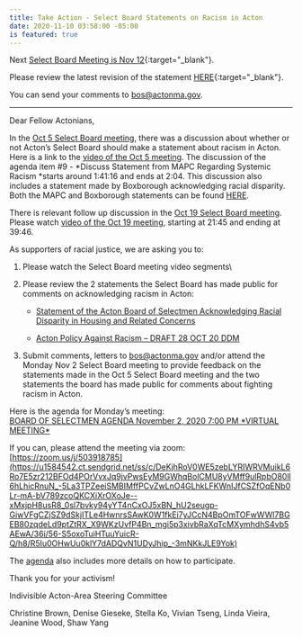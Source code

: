 ```yaml
---
title: Take Action - Select Board Statements on Racism in Acton
date: 2020-11-10 03:58:00 -05:00
is featured: true
---
```


Next [Select Board Meeting is Nov 12](https://acton-ma.gov/ArchiveCenter/ViewFile/Item/13676){:target="_blank"}.

Please review the latest revision of the statement [HERE](http://doc.acton-ma.gov/dsweb/Get/Document-74302/PolicyAgainstRacismV2.pdf){:target="_blank"}.  

You can send your comments to [bos@actonma.gov](mailto:bos@actonma.gov).  

--- 

Dear Fellow Actonians,

In the [Oct 5 Select Board meeting](https://u1584542.ct.sendgrid.net/ss/c/tTBUZwcBH_2q13Ow12s-jQ80_nv2RF7lmbYCHG5rDsoXXuEbmJbIbcQSWzAiTzFpNbQeyhzhPNBHBj47k_hiaiAUpBbDHXX4E5v4aH2YT870TYhwHJ39Vzd2WK1gynkcX-1m3Mn63DgoTA5WuNqRXfZpUkox2UoCyg81U5ewpmGSSm_CBjOIepOyDDh--zbgfarm0y4Qa0Rx1jzUARxYsCb6WVW_Oq5PF1BCijq8S-lAYIgArbkUyDoEACR_6u60vDYqoHxxIoCrrghD7UsJzGfYJP7TrClyqI1Vq2W60nRAtB_iMfl4zjokkh-ztHekVvNraGW_O-_Kw_bnP6m-iD8tH5zDpofazH13eF6G9leI_pD-B50aOpZy3XbwSn_G/36i/56-S5oxoTuiHTuuYuicR-Q/h0/NmYxIn_5h_ysvnppYAlReb02jDG58L77H6cymy0ttOY), there was a discussion about whether or not Acton’s Select Board should make a statement about racism in Acton. Here is a link to the [video of the Oct 5 meeting](https://u1584542.ct.sendgrid.net/ss/c/atcYNHk4Eh2YdGnwBh-YDOJPR4Z5lDybbWIPhQSOR8GkwJY2idV6z26LbkFG06fzOwNcQbXypDcgae7gScbw3LGweM2a140liukiC2ZfQCH1DCzr3PwsE-Vz-sxhh-xQQ8iG5-MCJQLFfGvSTHCk-apCAZTCgkYK7aK053p-A0F9ROZjY61KJGsIn2LZLSTQod7-QF0_Qgrhvj7iHoNmzsXLzj58_TE8KhSmUKFUPgOeklXJbf6jJ2qDKA8HRZDzCtNJB2RCI3HY4DSCBSlyE5C0zAPtzxRQVgdnvp6ydjpQ3TixdZbiqcNiuF__o5cnuct6nAQ5YMpdX-Z0pKN-ieI4ynJiRBq1L5vd3-oJYMWfibtIzfVQRwglkV0e7gdz7bPuPxY96XS0q3dlTsDrhxKfzrvfoTdAm-N0d6eo9y_i5HMzsNZ4gcC8HlJo7I4mVPNwW55djqhXSmKhyjM8XQ/36i/56-S5oxoTuiHTuuYuicR-Q/h1/sy6vyZoLMDPyc_jVRMqbWJVQM-WZFFFRkWbxsweb-YM). The discussion of the agenda item #9 - *Discuss Statement from MAPC Regarding Systemic Racism *starts around 1:41:16 and ends at 2:04. This discussion also includes a statement made by Boxborough acknowledging racial disparity. Both the MAPC and Boxborough statements can be found [HERE](https://u1584542.ct.sendgrid.net/ss/c/PysbLSewd4_2TVlEeDVsykqfveiW5yAeIr4m5UigYmQ01uJKFx-g9_iqWulg77U5H3SwWaK1spvYa6zc73rAgPGi3Cl3hRDhOOnCitsHggDwWmy0gsjKRsqLW8QMb2gNegaqa1GWsFWo3X6HJ1TGkpd2ejAfU0hiTk2n6DdJYS6w_sl38VpiYImUku4rTyukIxSoP9PJa_mqtfyDR0JObfUg_AIshFAm5-0w9A7UzU61Aa8GykySd2aht5ve2DWtAtAZV362hyFJMpmiIXr_qAN7KDVt95q4lMPSj5Ft-xrceIgZBWyEf0diBgITDaBo82bYz-dlPRHIIwo0vN3wkPmYY4QAQl7uDd8sXGS0lAyBuU5amSadTMa8Z2q3uxCZb0BYFWu48VTKvnyEDRJ9Sg/36i/56-S5oxoTuiHTuuYuicR-Q/h2/gHD8LDof4J-KgAntp_ovNSMeiqRj8c4bTggOoi1uBeg).

There is relevant follow up discussion in the [Oct 19 Select Board meeting](https://u1584542.ct.sendgrid.net/ss/c/tTBUZwcBH_2q13Ow12s-jQ80_nv2RF7lmbYCHG5rDsoXXuEbmJbIbcQSWzAiTzFpNbQeyhzhPNBHBj47k_hialiAJOjDUmXoQJB9extI6DmRZziuSMA1giShsZNRJ6pvSBl3V5YiwrjqyhDFQFLsu1cycfrR46oFptXrcgkCO2EiXXaUhywelilVQpz2u0E_DAuqgvEzOEfGDB27lLwBjZHwNqWbZOUxANqZ5_Ux3PLRs2tGcvJiTage2-fH8xRLGQd1q3-Ygw-NuB4GubD6goNsnDMg6C8IHMllYdUcrKh7uFeDrxwnO8QrPyAfoqe-P4bmM3D3kgCKBWzqnDJCpHMEfcqXFZMBh9PrOoqo7eI0retYlRk_fOjGRV3Gp_Us/36i/56-S5oxoTuiHTuuYuicR-Q/h3/Hy2pUiiwuznKpbSbDfIpDY7XMbNl8LfTwrO8FIRP--A). Please watch [video of the Oct 19 meeting](https://u1584542.ct.sendgrid.net/ss/c/atcYNHk4Eh2YdGnwBh-YDOJPR4Z5lDybbWIPhQSOR8E87EWrKQldqjn534h81dFgEC_HA36TorXZ4l3-fwSF0ILv-YiD6UjgSKdllYCYGcf_ZXulUPT1bW95f9xUgVT71g7s9KFHZHQk7a_xgd3ChgRVGDToItkUq3v0J7BOmCkqvU3eBDz3zQb1EQ5Ug1jpt81byDPtSXXR4WN6RMcY5ws2jhtzNwuP1I55yOXh3XpynK9aLliHBlio15kvF9eiyqMrVrxhlluUqU67QWyHEympL4hipBf23ScwB4_JqW1ig032un5gdXTs9VvXBP93iigYmPS5bRvkC0VaSB88SnuJXOKGkBzl-HiqoSWxBr3vYhqCXmhpqtbB6aGhr3uj/36i/56-S5oxoTuiHTuuYuicR-Q/h4/cQIIoDZ1-6Bbk2U5-iQ3mSFehyzqT767oVRQA7gBIVw), starting at 21:45 and ending at 39:46.

As supporters of racial justice, we are asking you to:

1. Please watch the Select Board meeting video segments\

2. Please review the 2 statements the Select Board has made public for comments on acknowledging racism in Acton:

   * [Statement of the Acton Board of Selectmen Acknowledging Racial Disparity in Housing and Related Concerns](https://u1584542.ct.sendgrid.net/ss/c/PysbLSewd4_2TVlEeDVsykqfveiW5yAeIr4m5UigYmQ01uJKFx-g9_iqWulg77U5Gf7H--6XyaY1p-GN6I3Sr9LYtapONQvE5gaKfie1sIw-lmAsyPOMfHhww4SZAwSdj52zZcE47-vbPg-tBQQda7E0MJ97OClNoqP68SvtASfSxDjFdrAx5qGzI-meLclm7ii3wW45_PH-ngMCJhbFZh85P838Nn66dTr4vk1XSQhRnze_5ggYXjRriEGhNInAdAHzikEYUPzuqugbxa7Ga3X11fYk34gBybo9j5guaQm8tKbnu4_ZQ0WFu5yI1u0hDdDQYgdnqunbpWPc2RIjy8V90jvcO03slDlld4-XOsqJ139sKVyvs8fGsmBgexJbkKamwO8FoNr5ORXAW1yvsVxNzI6jOYZ6FXCOeBxN6e_5Tlx4M10G0H74cP8iKTmln3mdDkGcNtXrGL-QagSLjWw_xsAwRJnYbFNsQut1vBEVVZI4yYRTFHNkuOS-6zGqCUcsMt6roIF-QpAnqWltfcv4jdaKQK-77N2N7y-kU2A/36i/56-S5oxoTuiHTuuYuicR-Q/h5/OmRDkpwCglBg5TFfMXf--gSIvIDrFeZMFX2Cn6gyy3Q)

   * [Acton Policy Against Racism – DRAFT 28 OCT 20 DDM](https://u1584542.ct.sendgrid.net/ss/c/PysbLSewd4_2TVlEeDVsyv4u60FtkksyA4a4X-8TsY5U99FQt4l6Hn7fq5UjmEG8pJ4r13m5kPb2BzDHuyyXH0x8xhVlSpDl3ND2Rnfs2Mx-YWJ24YgfjfTUbb8mzutiAUiNX5nLAgXYrtujDDV0XRRx_lKG8fTxFwDoclVZOEr7S3g1zeQZrW--HXrqjy4q4QmKpCkqRUeqeTvfsG1UH85SBUKnqwHrEdWvD2hNbv6B3NTI7nHinfs7Rk4fB94Hrt2KopFoAZSX-GLIXs8WQb00R06H9OWwXDJ-wQ0dZg7iADJMGepwPxCIa-9giuFcnsRPERSGMGZLaN41Yi7reTPMClpotmVlUREsw8FBtpUb9dL4MbsuxyMDOUABL1YI_xqi-5cAJ3I4ME1rN83qfzSvfh0qvFidncfHy0hjsTo/36i/56-S5oxoTuiHTuuYuicR-Q/h6/MdDskH7NHfhdyZDByYCNAZzEhfD_v_K4jPbAa3Fgm8Q)

3. Submit comments, letters to [bos@actonma.gov](mailto:bos@actonma.gov) and/or attend the Monday Nov 2 Select Board meeting to provide feedback on the statements made in the Oct 5 Select Board meeting and the two statements the board has made public for comments about fighting racism in Acton.

Here is the agenda for Monday’s meeting: \
[BOARD OF SELECTMEN AGENDA November 2, 2020 7:00 PM \*VIRTUAL MEETING\*](https://u1584542.ct.sendgrid.net/ss/c/atcYNHk4Eh2YdGnwBh-YDKiX55pY_ur9TfEkmd9ox8fhBp94h8UTwydTvEFrMoWvFVmS7Ciyci9bdzeYjmJtObUX7GzjHXkwOFhUSer4e6CsLUwTJYR2T3aLLLAoSiSWLX1krGt1Q4fAxBO0LBFsV5D0b6Ccrk2_CLdAM-5WoCFbNZ5n8AIul7xcZJ8XNmXpigMLqKAvfZWuU364aT9NihJW4p6H0XKeFwOXeM250nLlqL0oGhIN1hMe9HmrWSYU1eWSMEFqUTUYvd_5rmlkf1ePKriTSeHZSADI6BYO8WdwOMrWMpIjlxbb5t2h7Zuhl1Zd5G-PVmoV-MJMSqCQG7HoZjIjm056nbPf4njEAo0lvIfv774X9hos86z6ubZV/36i/56-S5oxoTuiHTuuYuicR-Q/h7/ynyKuLgZO6kAwzP4BxqxqKQiZ291L6qX7zMDgUHJyiA)

If you can, please attend the meeting via zoom: [https://zoom.us/j/503918785](https://u1584542.ct.sendgrid.net/ss/c/DeKjhRoV0WE5zebLYRIWRVMuikL6Ro7E5zr212BFOd4POrVvxJq9jvPwsEyM9GWhqBolCMU8yVMff9ulRpbO80ll6hLhicRnuN_-5La3TPZeeiSMBIMffPCvZwLnO4GLhkLFKWnIJfCSZfOqENb0Lr-mA-bV789zcoQKCXiXrOXoJe--xMxjpH8usR8_0sl7bvky94yYT4nCxOJ5xBN_hU2seugp-GiwVFgCZjSZ9dSkjITLe4HwnrsSAwK0W1fkEi7yJCcN4BpOmTOFwWWl7BGEB80zqdeLd9ptZtRX_X9WKzUvfP4Bn_mgi5p3xivbRaXqTcMXymhdhS4vb5AEwA/36i/56-S5oxoTuiHTuuYuicR-Q/h8/R5Iu0OHwUu0klY7dADQvN1UDyJhip_-3mNKkJLE9Yok)

The [agenda](https://u1584542.ct.sendgrid.net/ss/c/atcYNHk4Eh2YdGnwBh-YDKiX55pY_ur9TfEkmd9ox8fhBp94h8UTwydTvEFrMoWvFVmS7Ciyci9bdzeYjmJtOWXKAja9tNT2f0-adm00wrihmdbandgPrRddhlPcqb7QKaR5vHG_Zb1Iie9VyB4P9CRlsa7I8oFc9VoPT_wMjCeg60jOs_tExkB6oku5gPAeEADjz4GiC5pEewY6StrvQAd9KxDeS84Ie840fr3JRC3cL6kIO9a5w1d0-EzTJrFyZdM7gHMd0mwe-eaQ3mCYFRlbuUiCJDpFzUX7Gabzw8W_G2C3EYosV_83BPQKqMJU-82GQc3h3ooEsYL7MqSMUj7wb-X5Fqm6wIaS2T5rYmc2BdMtLtismNScK-FPGXl_/36i/56-S5oxoTuiHTuuYuicR-Q/h9/dbVcBpnZ_LhAHAfvIjP5QYsYrzajsODj-B4lzTgGrQ4) also includes more details on how to participate.

Thank you for your activism!

Indivisible Acton-Area Steering Committee

Christine Brown, Denise Gieseke, Stella Ko, Vivian Tseng, Linda Vieira, Jeanine Wood, Shaw Yang